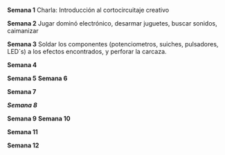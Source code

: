 __Semana 1__ Charla: Introducción al cortocircuitaje creativo 
       

__Semana 2__ Jugar dominó electrónico, desarmar juguetes, buscar sonidos, caimanizar


__Semana 3__ Soldar los componentes (potenciometros, suiches, pulsadores, LED´s) a los efectos encontrados, y perforar la carcaza.

__Semana 4__ 



__Semana 5__ 
__Semana 6__ 

__Semana 7__ 

___Semana 8___ 

__Semana 9__ 
__Semana 10__ 

__Semana 11__ 

__Semana 12__ 
